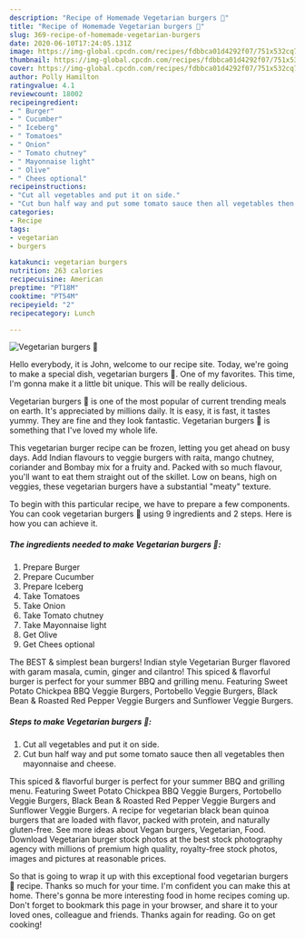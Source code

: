 ```yaml
---
description: "Recipe of Homemade Vegetarian burgers 🍔"
title: "Recipe of Homemade Vegetarian burgers 🍔"
slug: 369-recipe-of-homemade-vegetarian-burgers
date: 2020-06-10T17:24:05.131Z
image: https://img-global.cpcdn.com/recipes/fdbbca01d4292f07/751x532cq70/vegetarian-burgers-🍔-recipe-main-photo.jpg
thumbnail: https://img-global.cpcdn.com/recipes/fdbbca01d4292f07/751x532cq70/vegetarian-burgers-🍔-recipe-main-photo.jpg
cover: https://img-global.cpcdn.com/recipes/fdbbca01d4292f07/751x532cq70/vegetarian-burgers-🍔-recipe-main-photo.jpg
author: Polly Hamilton
ratingvalue: 4.1
reviewcount: 18002
recipeingredient:
- " Burger"
- " Cucumber"
- " Iceberg"
- " Tomatoes"
- " Onion"
- " Tomato chutney"
- " Mayonnaise light"
- " Olive"
- " Chees optional"
recipeinstructions:
- "Cut all vegetables and put it on side."
- "Cut bun half way and put some tomato sauce then all vegetables then mayonnaise and cheese."
categories:
- Recipe
tags:
- vegetarian
- burgers

katakunci: vegetarian burgers 
nutrition: 263 calories
recipecuisine: American
preptime: "PT18M"
cooktime: "PT54M"
recipeyield: "2"
recipecategory: Lunch

---
```



![Vegetarian burgers 🍔](https://img-global.cpcdn.com/recipes/fdbbca01d4292f07/751x532cq70/vegetarian-burgers-🍔-recipe-main-photo.jpg)

Hello everybody, it is John, welcome to our recipe site. Today, we're going to make a special dish, vegetarian burgers 🍔. One of my favorites. This time, I'm gonna make it a little bit unique. This will be really delicious.

Vegetarian burgers 🍔 is one of the most popular of current trending meals on earth. It's appreciated by millions daily. It is easy, it is fast, it tastes yummy. They are fine and they look fantastic. Vegetarian burgers 🍔 is something that I've loved my whole life.

This vegetarian burger recipe can be frozen, letting you get ahead on busy days. Add Indian flavours to veggie burgers with raita, mango chutney, coriander and Bombay mix for a fruity and. Packed with so much flavour, you&#39;ll want to eat them straight out of the skillet. Low on beans, high on veggies, these vegetarian burgers have a substantial &#34;meaty&#34; texture.


To begin with this particular recipe, we have to prepare a few components. You can cook vegetarian burgers 🍔 using 9 ingredients and 2 steps. Here is how you can achieve it.

<!--inarticleads1-->

##### The ingredients needed to make Vegetarian burgers 🍔:

1. Prepare  Burger
1. Prepare  Cucumber
1. Prepare  Iceberg
1. Take  Tomatoes
1. Take  Onion
1. Take  Tomato chutney
1. Take  Mayonnaise light
1. Get  Olive
1. Get  Chees optional


The BEST &amp; simplest bean burgers! Indian style Vegetarian Burger flavored with garam masala, cumin, ginger and cilantro! This spiced &amp; flavorful burger is perfect for your summer BBQ and grilling menu. Featuring Sweet Potato Chickpea BBQ Veggie Burgers, Portobello Veggie Burgers, Black Bean &amp; Roasted Red Pepper Veggie Burgers and Sunflower Veggie Burgers. 

<!--inarticleads2-->

##### Steps to make Vegetarian burgers 🍔:

1. Cut all vegetables and put it on side.
1. Cut bun half way and put some tomato sauce then all vegetables then mayonnaise and cheese.


This spiced &amp; flavorful burger is perfect for your summer BBQ and grilling menu. Featuring Sweet Potato Chickpea BBQ Veggie Burgers, Portobello Veggie Burgers, Black Bean &amp; Roasted Red Pepper Veggie Burgers and Sunflower Veggie Burgers. A recipe for vegetarian black bean quinoa burgers that are loaded with flavor, packed with protein, and naturally gluten-free. See more ideas about Vegan burgers, Vegetarian, Food. Download Vegetarian burger stock photos at the best stock photography agency with millions of premium high quality, royalty-free stock photos, images and pictures at reasonable prices. 

So that is going to wrap it up with this exceptional food vegetarian burgers 🍔 recipe. Thanks so much for your time. I'm confident you can make this at home. There's gonna be more interesting food in home recipes coming up. Don't forget to bookmark this page in your browser, and share it to your loved ones, colleague and friends. Thanks again for reading. Go on get cooking!

